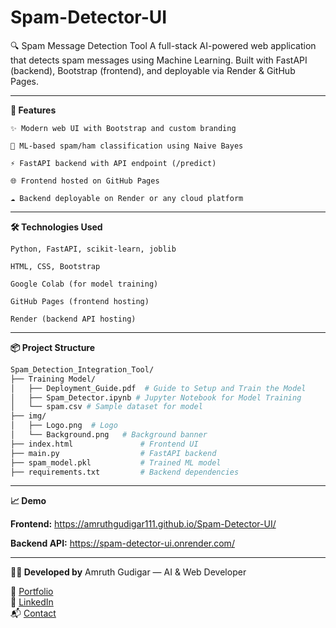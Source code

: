 # Spam-Detector-UI

🔍 Spam Message Detection Tool
A full-stack AI-powered web application that detects spam messages using Machine Learning.
Built with FastAPI (backend), Bootstrap (frontend), and deployable via Render & GitHub Pages.

---

**🚀 Features**

    ✨ Modern web UI with Bootstrap and custom branding

    🤖 ML-based spam/ham classification using Naive Bayes

    ⚡ FastAPI backend with API endpoint (/predict)

    🌐 Frontend hosted on GitHub Pages

    ☁️ Backend deployable on Render or any cloud platform

---

**🛠️ Technologies Used**

    Python, FastAPI, scikit-learn, joblib

    HTML, CSS, Bootstrap

    Google Colab (for model training)

    GitHub Pages (frontend hosting)

    Render (backend API hosting)

---

**📦 Project Structure**

```bash
Spam_Detection_Integration_Tool/
├── Training Model/
│   ├── Deployment_Guide.pdf  # Guide to Setup and Train the Model
│   ├── Spam_Detector.ipynb # Jupyter Notebook for Model Training
│   └── spam.csv # Sample dataset for model 
├── img/
│   ├── Logo.png  # Logo
│   └── Background.png   # Background banner
├── index.html               # Frontend UI
├── main.py                  # FastAPI backend
├── spam_model.pkl           # Trained ML model
├── requirements.txt         # Backend dependencies

```

---

**📈 Demo**

**Frontend:** https://amruthgudigar111.github.io/Spam-Detector-UI/

**Backend API:** https://spam-detector-ui.onrender.com/

---

**🧑‍💻 Developed by**
Amruth Gudigar — AI & Web Developer

🔗 [Portfolio](https://amruthgudigar111.github.io/Portfolio/)  
💼 [LinkedIn](https://linkedin.com/in/amruth-gudigar)  
📬 [Contact](mailto:amruthgudigar111@gmail.com)
